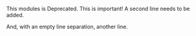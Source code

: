 This modules is Deprecated. This is important!
A second line needs to be added.

And, with an empty line separation, another line.
